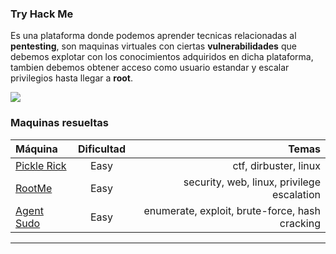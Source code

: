 ### Try Hack Me

Es una plataforma donde podemos aprender tecnicas relacionadas al **pentesting**, son maquinas virtuales con ciertas **vulnerabilidades** que debemos explotar con los conocimientos adquiridos en dicha plataforma, tambien debemos obtener acceso como usuario estandar y escalar privilegios hasta llegar a **root**.

![](https://assets.tryhackme.com/img/THMlogo.png)


### Maquinas resueltas

| Máquina  | Dificultad | Temas |
| :------------ |:---------------:| -----:|
| [Pickle Rick](https://github.com/Mr-r00t11/CTF-Walkthrough/tree/main/Pickle%20Rick)      | Easy | ctf, dirbuster, linux |
| [RootMe](https://github.com/Mr-r00t11/CTF-Walkthrough/tree/main/Rootme)     | Easy        |   security, web, linux, privilege escalation |
| [Agent Sudo](https://github.com/Mr-r00t11/CTF-Walkthrough/tree/main/Agent%20Sudo) | Easy        |    enumerate, exploit, brute-force, hash cracking|
----
